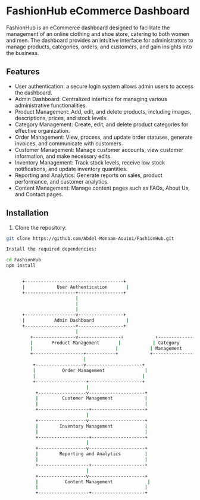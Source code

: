 # FashionHub eCommerce Dashboard

FashionHub is an eCommerce dashboard designed to facilitate the management of an online clothing and shoe store, catering to both women and men. The dashboard provides an intuitive interface for administrators to manage products, categories, orders, and customers, and gain insights into the business.

## Features

- User authentication: a secure login system allows admin users to access the dashboard.
- Admin Dashboard: Centralized interface for managing various administrative functionalities.
- Product Management: Add, edit, and delete products, including images, descriptions, prices, and stock levels.
- Category Management: Create, edit, and delete product categories for effective organization.
- Order Management: View, process, and update order statuses, generate invoices, and communicate with customers.
- Customer Management: Manage customer accounts, view customer information, and make necessary edits.
- Inventory Management: Track stock levels, receive low stock notifications, and update inventory quantities.
- Reporting and Analytics: Generate reports on sales, product performance, and customer analytics.
- Content Management: Manage content pages such as FAQs, About Us, and Contact pages.

## Installation

1. Clone the repository:

```bash
git clone https://github.com/Abdel-Monaam-Aouini/FashionHub.git

Install the required dependencies:

cd FashionHub
npm install


      +-------------------------------------+
      |            User Authentication       |
      +-------------------+-----------------+
                          |
                          |
                          |
      +-------------------v-----------------+
      |           Admin Dashboard            |
      +-------------------+-----------------+
                          |
         +----------------v----------------+            +-----------------+
         |       Product Management       |            | Category        |
         |                               |            | Management      |
         +-------------------+-----------+            +-----------------+
                             |
          +------------------v---------------------+ 
          |          Order Management               |
          |                                        |
          +-------------------+--------------------+
                              |
           +------------------v---------------------+
           |         Customer Management            |
           |                                        |
           +-------------------+--------------------+
                              |
           +------------------v---------------------+
           |        Inventory Management            |
           |                                        |
           +-------------------+--------------------+
                              |
           +------------------v---------------------+
           |        Reporting and Analytics         |
           |                                        |
           +-------------------+--------------------+
                              |
           +------------------v---------------------+
           |          Content Management             |
           |                                        |
           +-------------------+--------------------+


